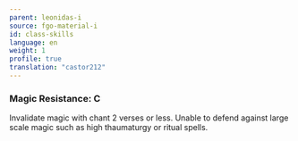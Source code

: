 ```yaml
---
parent: leonidas-i
source: fgo-material-i
id: class-skills
language: en
weight: 1
profile: true
translation: "castor212"
---
```


### Magic Resistance: C

Invalidate magic with chant 2 verses or less.
Unable to defend against large scale magic such as high thaumaturgy or ritual spells.
